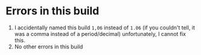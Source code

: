# Errors in this build

1. I accidentally named this build `1,06` instead of `1.06` (if you couldn't tell, it was a comma instead of a period/decimal) unfortunately, I cannot fix this.
2. No other errors in this build
